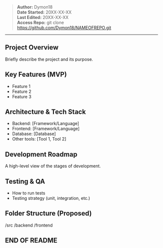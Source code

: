 > **Author:** Dymon18  
> **Date Started:** 20XX-XX-XX  
> **Last Edited:** 20XX-XX-XX   
> **Access Repo:** 
git clone https://github.com/Dymon18/NAMEOFREPO.git

---

## Project Overview

Briefly describe the project and its purpose.

## Key Features (MVP)

- Feature 1
- Feature 2
- Feature 3

## Architecture & Tech Stack

- Backend: [Framework/Language]
- Frontend: [Framework/Language]
- Database: [Database]
- Other tools: [Tool 1, Tool 2]

## Development Roadmap

A high-level view of the stages of development.

## Testing & QA

- How to run tests
- Testing strategy (unit, integration, etc.)

## Folder Structure (Proposed)
/src
/backend
/frontend

## END OF README
